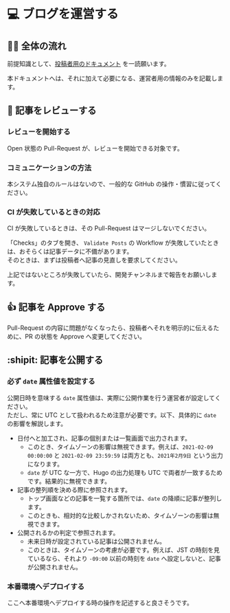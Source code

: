 # :computer: ブログを運営する
## :tipping_hand_woman: 全体の流れ

前提知識として、[投稿者用のドキュメント](/documents/posting.md) を一読願います。

本ドキュメントへは、それに加えて必要になる、運営者用の情報のみを記載します。

## :eyes: 記事をレビューする
### レビューを開始する

Open 状態の Pull-Request が、レビューを開始できる対象です。

### コミュニケーションの方法

本システム独自のルールはないので、一般的な GitHub の操作・慣習に従ってください。

### CI が失敗しているときの対応

CI が失敗しているときは、その Pull-Request はマージしないでください。

「Checks」のタブを開き、 `Validate Posts` の Workflow が失敗していたときは、おそらくは記事データに不備があります。  
そのときは、まずは投稿者へ記事の見直しを要求してください。

上記ではないところが失敗していたら、開発チャンネルまで報告をお願いします。

## :+1: 記事を Approve する

Pull-Request の内容に問題がなくなったら、投稿者へそれを明示的に伝えるために、PR の状態を Approve へ変更してください。

## :shipit: 記事を公開する
### 必ず `date` 属性値を設定する

公開日時を意味する `date` 属性値は、実際に公開作業を行う運営者が設定してください。  
ただし、常に UTC として扱われるため注意が必要です。以下、具体的に `date` の影響を解説します。

- 日付へと加工され、記事の個別または一覧画面で出力されます。
  - このとき、タイムゾーンの影響は無視できます。例えば、`2021-02-09 00:00:00` と `2021-02-09 23:59:59` は両方とも、`2021年2月9日` という出力になります。
  - `date` が UTC な一方で、Hugo の出力処理も UTC で両者が一致するためです。結果的に無視できます。
- 記事の整列順を決める際に参照されます。
  - トップ画面などの記事を一覧する箇所では、`date` の降順に記事が整列します。
  - このときも、相対的な比較しかされないため、タイムゾーンの影響は無視できます。
- 公開されるかの判定で参照されます。
  - 未来日時が設定されている記事は公開されません。
  - このときは、タイムゾーンの考慮が必要です。例えば、JST の時刻を見ているなら、それより `-09:00` 以前の時刻を `date` へ設定しないと、記事が公開されません。

### 本番環境へデプロイする

ここへ本番環境へデプロイする時の操作を記述すると良さそうです。

